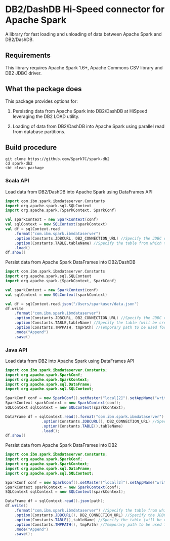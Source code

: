 # DB2/DashDB Hi-Speed connector for Apache Spark

A library for fast loading and unloading of data between Apache Spark and DB2/DashDB.

## Requirements

This library requires Apache Spark 1.6+, Apache Commons CSV library and DB2 JDBC driver.

## What the package does
This package provides options for:

1) Persisting data from Apache Spark into DB2/DashDB at HiSpeed leveraging the DB2 LOAD utility.

2) Loading of data from DB2/DashDB into Apache Spark using parallel read from database partitions.

## Build procedure

```
git clone https://github.com/SparkTC/spark-db2
cd spark-db2
sbt clean package
```

### Scala API

Load data from DB2/DashDB into Apache Spark using DataFrames API
```scala
import com.ibm.spark.ibmdataserver.Constants
import org.apache.spark.sql.SQLContext
import org.apache.spark.{SparkContext, SparkConf}

val sparkContext = new SparkContext(conf)
val sqlContext = new SQLContext(sparkContext)
val df = sqlContext.read
    .format("com.ibm.spark.ibmdataserver")
    .option(Constants.JDBCURL, DB2_CONNECTION_URL) //Specify the JDBC connection URL
    .option(Constants.TABLE,tableName) //Specify the table from which to read
    .load()
df.show()
```

Persist data from Apache Spark DataFrames into DB2/DashDB
```scala
import com.ibm.spark.ibmdataserver.Constants
import org.apache.spark.sql.SQLContext
import org.apache.spark.{SparkContext, SparkConf}

val sparkContext = new SparkContext(conf)
val sqlContext = new SQLContext(sparkContext)

val df = sqlContext.read.json("/Users/sparkuser/data.json")
df.write
    .format("com.ibm.spark.ibmdataserver")
    .option(Constants.JDBCURL, DB2_CONNECTION_URL) //Specify the JDBC connection URL
    .option(Constants.TABLE,tableName) //Specify the table (will be created if not present) to which data is to be written
    .option(Constants.TMPPATH, tmpPath) //Temporary path to be used for generating intermediate files during processing [System tmp path will be used by default]
    .mode("Append")
    .save()
```

### Java API

Load data from DB2 into Apache Spark using DataFrames API
```java
import com.ibm.spark.ibmdataserver.Constants;
import org.apache.spark.SparkConf;
import org.apache.spark.SparkContext;
import org.apache.spark.sql.DataFrame;
import org.apache.spark.sql.SQLContext;

SparkConf conf = new SparkConf().setMaster("local[2]").setAppName("write test");
SparkContext sparkContext = new SparkContext(conf);
SQLContext sqlContext = new SQLContext(sparkContext);

DataFrame df = sqlContext.read().format("com.ibm.spark.ibmdataserver")
                .option(Constants.JDBCURL(), DB2_CONNECTION_URL) //Specify the JDBC connection URL
                .option(Constants.TABLE(),tableName)
                .load();
df.show()
```

Persist data from Apache Spark DataFrames into DB2
```java
import com.ibm.spark.ibmdataserver.Constants;
import org.apache.spark.SparkConf;
import org.apache.spark.SparkContext;
import org.apache.spark.sql.DataFrame;
import org.apache.spark.sql.SQLContext;

SparkConf conf = new SparkConf().setMaster("local[2]").setAppName("write test");
SparkContext sparkContext = new SparkContext(conf);
SQLContext sqlContext = new SQLContext(sparkContext);

DataFrame df = sqlContext.read().json(path);
df.write()
    .format("com.ibm.spark.ibmdataserver") //Specify the table from which to read
    .option(Constants.JDBCURL(), DB2_CONNECTION_URL) //Specify the JDBC connection URL
    .option(Constants.TABLE(),tableName) //Specify the table (will be created if not present) to which data is to be written
    .option(Constants.TMPPATH(), tmpPath) //Temporary path to be used for generating intermediate files during processing [System tmp path will be used by default]
    .mode("Append")
    .save();
```
